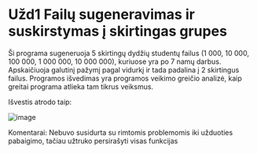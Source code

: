 # Užd1 Failų sugeneravimas ir suskirstymas į skirtingas grupes

Ši programa sugeneruoja 5 skirtingų dydžių studentų failus (1 000, 10 000, 100 000, 1 000 000, 10 000 000), kuriuose yra po 7 namų darbus. Apskaičiuoja galutinį pažymį pagal vidurkį ir tada padalina į 2 skirtingus failus. Programos išvedimas yra programos veikimo greičio analizė, kaip greitai programa atlieka tam tikrus veiksmus.

Išvestis atrodo taip:

![image](https://user-images.githubusercontent.com/69794082/137543255-75207caf-ec00-42f6-9acf-9ec45bb9abae.png)


Komentarai:
Nebuvo susidurta su rimtomis problemomis iki užduoties pabaigimo, tačiau užtruko persirašyti visas funkcijas
